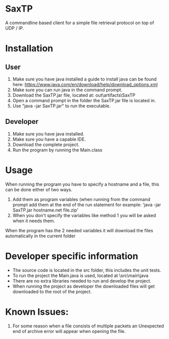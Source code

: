 # SaxTP
A commandline based client for a simple file retrieval protocol on top of UDP / IP.

# Installation
## User
1. Make sure you have java installed
  a guide to install java can be found here: https://www.java.com/en/download/help/download_options.xml
2. Make sure you can run java in the command prompt.
3. Download the SaxTP.jar file, located at: out\artifacts\SaxTP
4. Open a command prompt in the folder the SaxTP.jar file is located in.
5. Use "java -jar SaxTP.jar" to run the executable.

## Developer
1. Make sure you have java installed.
2. Make sure you have a capable IDE.
3. Download the complete project.
4. Run the program by running the Main.class

# Usage
When running the program you have to specify a hostname and a file, this can be done either of two ways.

1. Add them as program variables (when running from the command prompt add them at the end of the run statement for example: 'java -jar SaxTP.jar hostname.net file.zip'
2. When you don't specify the variables like method 1 you will be asked when it needs them.

When the program has the 2 needed variables it will download the files automatically in the current folder

# Developer specific information
* The source code is located in the src folder, this includes the unit tests.
* To run the project the Main.java is used, located at \src\main\java
* There are no extra libraries needed to run and develop the project.
* When running the project as developer the downloaded files will get downloaded to the root of the project.

# Known Issues:
1. For some reason when a file consists of multiple packets an Unexpected end of archive error will appear when opening the file.
